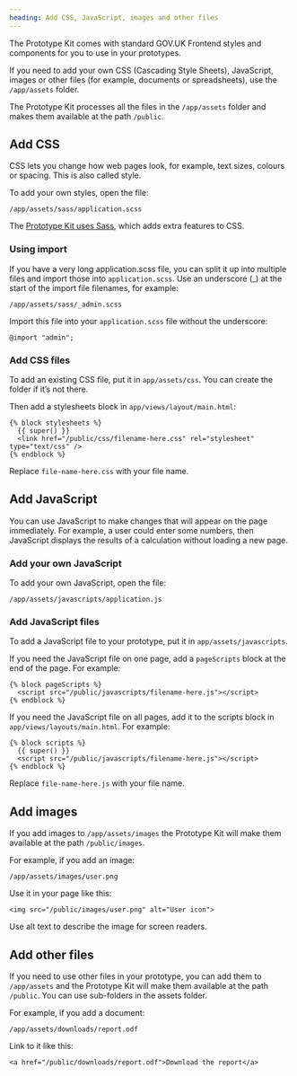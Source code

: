 ```yaml
---
heading: Add CSS, JavaScript, images and other files
---
```


The Prototype Kit comes with standard GOV.UK Frontend styles and components for you to use in your prototypes.

If you need to add your own CSS (Cascading Style Sheets), JavaScript, images or other files (for example, documents or spreadsheets), use the `/app/assets` folder.

The Prototype Kit processes all the files in the `/app/assets` folder and makes them available at the path `/public`.

## Add CSS

CSS lets you change how web pages look, for example, text sizes, colours or spacing. This is also called style.

To add your own styles, open the file:

`/app/assets/sass/application.scss`

The [Prototype Kit uses Sass](https://sass-lang.com/guide), which adds extra features to CSS.

### Using import

If you have a very long application.scss file, you can split it up into multiple files and import those into `application.scss`. Use an underscore (_) at the start of the import file filenames, for example:

`/app/assets/sass/_admin.scss`

Import this file into your `application.scss` file without the underscore:

```
@import "admin";
```

### Add CSS files

To add an existing CSS file, put it in `app/assets/css`. You can create the folder if it’s not there.

Then add a stylesheets block in `app/views/layout/main.html`:

```
{% block stylesheets %}
  {{ super() }}
  <link href="/public/css/filename-here.css" rel="stylesheet" type="text/css" />
{% endblock %}
```

Replace `file-name-here.css` with your file name.

## Add JavaScript

You can use JavaScript to make changes that will appear on the page immediately. For example, a user could enter some numbers, then JavaScript displays the results of a calculation without loading a new page.

### Add your own JavaScript

To add your own JavaScript, open the file:

`/app/assets/javascripts/application.js`

### Add JavaScript files

To add a JavaScript file to your prototype, put it in `app/assets/javascripts`.

If you need the JavaScript file on one page, add a `pageScripts` block at the end of the page. For example:

```
{% block pageScripts %}
  <script src="/public/javascripts/filename-here.js"></script>
{% endblock %}
```

If you need the JavaScript file on all pages, add it to the scripts block in `app/views/layouts/main.html`. For example:

```
{% block scripts %}
  {{ super() }}
  <script src="/public/javascripts/filename-here.js"></script>
{% endblock %}
```

Replace `file-name-here.js` with your file name.


## Add images

If you add images to `/app/assets/images` the Prototype Kit will make them available at the path `/public/images`.

For example, if you add an image:

`/app/assets/images/user.png`

Use it in your page like this:

`<img src="/public/images/user.png" alt="User icon">`

Use alt text to describe the image for screen readers.

## Add other files

If you need to use other files in your prototype, you can add them to `/app/assets` and the Prototype Kit will make them available at the path `/public`. You can use sub-folders in the assets folder.

For example, if you add a document:

`/app/assets/downloads/report.odf`

Link to it like this:

```
<a href="/public/downloads/report.odf">Download the report</a>
```
